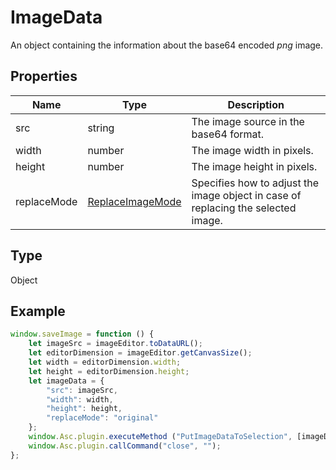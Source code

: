 # ImageData

An object containing the information about the base64 encoded *png* image.

## Properties

| Name | Type | Description |
| ---- | ---- | ----------- |
| src | string | The image source in the base64 format. |
| width | number | The image width in pixels. |
| height | number | The image height in pixels. |
| replaceMode | [ReplaceImageMode](../Enumeration/ReplaceImageMode.md) | Specifies how to adjust the image object in case of replacing the selected image. |
## Type

Object



## Example

```javascript
window.saveImage = function () {
    let imageSrc = imageEditor.toDataURL();
    let editorDimension = imageEditor.getCanvasSize();
    let width = editorDimension.width;
    let height = editorDimension.height;
    let imageData = {
        "src": imageSrc,
        "width": width,
        "height": height,
        "replaceMode": "original"
    };
    window.Asc.plugin.executeMethod ("PutImageDataToSelection", [imageData]);
    window.Asc.plugin.callCommand("close", "");
};
```
